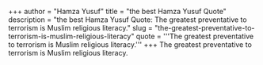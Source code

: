 +++
author = "Hamza Yusuf"
title = "the best Hamza Yusuf Quote"
description = "the best Hamza Yusuf Quote: The greatest preventative to terrorism is Muslim religious literacy."
slug = "the-greatest-preventative-to-terrorism-is-muslim-religious-literacy"
quote = '''The greatest preventative to terrorism is Muslim religious literacy.'''
+++
The greatest preventative to terrorism is Muslim religious literacy.
